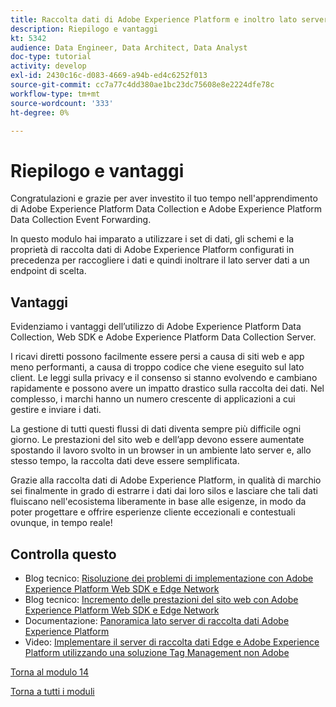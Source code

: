 ```yaml
---
title: Raccolta dati di Adobe Experience Platform e inoltro lato server in tempo reale - Riepilogo e vantaggi
description: Riepilogo e vantaggi
kt: 5342
audience: Data Engineer, Data Architect, Data Analyst
doc-type: tutorial
activity: develop
exl-id: 2430c16c-d083-4669-a94b-ed4c6252f013
source-git-commit: cc7a77c4dd380ae1bc23dc75608e8e2224dfe78c
workflow-type: tm+mt
source-wordcount: '333'
ht-degree: 0%

---
```


# Riepilogo e vantaggi

Congratulazioni e grazie per aver investito il tuo tempo nell&#39;apprendimento di Adobe Experience Platform Data Collection e Adobe Experience Platform Data Collection Event Forwarding.

In questo modulo hai imparato a utilizzare i set di dati, gli schemi e la proprietà di raccolta dati di Adobe Experience Platform configurati in precedenza per raccogliere i dati e quindi inoltrare il lato server dati a un endpoint di scelta.

## Vantaggi

Evidenziamo i vantaggi dell’utilizzo di Adobe Experience Platform Data Collection, Web SDK e Adobe Experience Platform Data Collection Server.

I ricavi diretti possono facilmente essere persi a causa di siti web e app meno performanti, a causa di troppo codice che viene eseguito sul lato client. Le leggi sulla privacy e il consenso si stanno evolvendo e cambiano rapidamente e possono avere un impatto drastico sulla raccolta dei dati. Nel complesso, i marchi hanno un numero crescente di applicazioni a cui gestire e inviare i dati.

La gestione di tutti questi flussi di dati diventa sempre più difficile ogni giorno. Le prestazioni del sito web e dell’app devono essere aumentate spostando il lavoro svolto in un browser in un ambiente lato server e, allo stesso tempo, la raccolta dati deve essere semplificata.

Grazie alla raccolta dati di Adobe Experience Platform, in qualità di marchio sei finalmente in grado di estrarre i dati dai loro silos e lasciare che tali dati fluiscano nell&#39;ecosistema liberamente in base alle esigenze, in modo da poter progettare e offrire esperienze cliente eccezionali e contestuali ovunque, in tempo reale!

## Controlla questo

- Blog tecnico: [Risoluzione dei problemi di implementazione con Adobe Experience Platform Web SDK e Edge Network](https://medium.com/adobetech/solving-implementation-pain-points-with-adobe-experience-platform-web-sdk-and-edge-network-880b635e6819)
- Blog tecnico: [Incremento delle prestazioni del sito web con Adobe Experience Platform Web SDK e Edge Network](https://medium.com/adobetech/boosting-website-performance-with-adobe-experience-platform-web-sdk-and-edge-network-329fcf70fdf9)
- Documentazione: [Panoramica lato server di raccolta dati Adobe Experience Platform](https://experienceleague.adobe.com/docs/experience-platform/tags/event-forwarding/overview.html?lang=en#server-side-info)
- Video: [Implementare il server di raccolta dati Edge e Adobe Experience Platform utilizzando una soluzione Tag Management non Adobe](https://video.tv.adobe.com/v/331986?quality=12&learn=on)

[Torna al modulo 14](./aep-data-collection-ssf.md)

[Torna a tutti i moduli](./../../overview.md)
